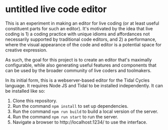 # untitled live code editor

This is an experiment in making an editor for live coding (or at least useful constituent parts for such an editor). It's motivated by the idea that live coding is 1) a coding practice with unique idioms and affordances not necessarily supported by traditional code editors, and 2) a performance, where the visual appearance of the code and editor is a potential space for creative expression.

As such, the goal for this project is to create an editor that's maximally configurable, while also generating useful features and components that can be used by the broader community of live coders and toolmakers.

In its initial form, this is a webserver-based editor for the Tidal Cycles language. It requires Node JS and Tidal to be installed independently. It can be installed like so:

1. Clone this repository.
2. Run the command `npm install` to set up dependencies.
3. Run the command `npm run build` to build a local version of the server.
4. Run the command `npm run start` to run the server.
5. Navigate a browser to http://localhost:1234/ to use the interface.
